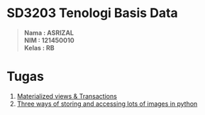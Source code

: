 # SD3203 Tenologi Basis Data

> **Nama : ASRIZAL** <br> **NIM : 121450010** <br> **Kelas : RB**

# Tugas
1. [Materialized views & Transactions](/tugas/tugas1)
2. [Three ways of storing and accessing lots of images in python](tugas/tugas2)
